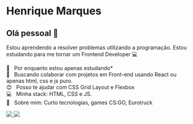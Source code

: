 

# Henrique Marques

## Olá pessoal 👋
Estou aprendendo a resolver problemas utilizando a programação.
Estou estudando para me tornar um Frontend Developer :computer:

 :rocket:  &nbsp; Por enquanto estou apenas estudando*
 <br/> :purple_heart: &nbsp; Buscando colaborar com projetos em Front-end usando React ou apenas html, css e js puro.
 <br/> :blush: &nbsp; Posso te ajudar com CSS Grid Layout e Flexbox
 <br/> :computer: &nbsp; Minha stack: HTML, CSS e JS.
 <br/> 💬  &nbsp; Sobre mim: Curto tecnologias, games CS:GO, Eurotruck
 <br/>

<a href="https://linkedin.com/in/henriqueferris">
 <img src="https://img.shields.io/badge/LinkedIn-0077B5?style=for-the-badge&logo=linkedin&logoColor=white" />
</a>

<a href="https://twitter.com/lhenrique_dev?s=08">
 <img src="https://img.shields.io/badge/Twitter-1DA1F2?style=for-the-badge&logo=twitter&logoColor=white" />
</a>
